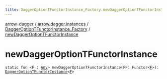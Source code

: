 ```yaml
---
title: DaggerOptionTFunctorInstance_Factory.newDaggerOptionTFunctorInstance - arrow-dagger
---
```


[arrow-dagger](../../index.html) / [arrow.dagger.instances](../index.html) / [DaggerOptionTFunctorInstance_Factory](index.html) / [newDaggerOptionTFunctorInstance](./new-dagger-option-t-functor-instance.html)

# newDaggerOptionTFunctorInstance

`static fun <F : `[`Any`](https://kotlinlang.org/api/latest/jvm/stdlib/kotlin/-any/index.html)`> newDaggerOptionTFunctorInstance(FF: Functor<`[`F`](new-dagger-option-t-functor-instance.html#F)`>): `[`DaggerOptionTFunctorInstance`](../-dagger-option-t-functor-instance/index.html)`<`[`F`](new-dagger-option-t-functor-instance.html#F)`>`
